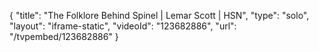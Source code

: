 {
    "title": "The Folklore Behind Spinel | Lemar Scott | HSN",
    "type": "solo",
    "layout": "iframe-static",
    "videoId": "123682886",
    "url": "\/tvpembed\/123682886"
}